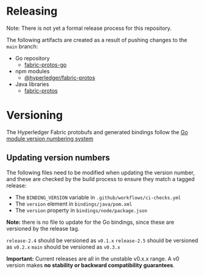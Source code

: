 # Releasing

Note: There is not yet a formal release process for this repository.

The following artifacts are created as a result of pushing changes to the `main` branch:

- Go repository
    - [fabric-protos-go](https://github.com/hyperledger/fabric-protos-go)
- npm modules
    - [@hyperledger/fabric-protos](https://www.npmjs.com/package/@hyperledger/fabric-protos)
- Java libraries
    - [fabric-protos](https://github.com/hyperledger/fabric-protos/packages/1412970)

# Versioning

The Hyperledger Fabric protobufs and generated bindings follow the [Go module version numbering system](https://go.dev/doc/modules/version-numbers)

## Updating version numbers

The following files need to be modified when updating the version number, and these are checked by the build process to ensure they match a tagged release:

- The `BINDING_VERSION` variable in `.github/workflows/ci-checks.yml`
- The `version` element in `bindings/java/pom.xml`
- The `version` property in `bindings/node/package.json`

**Note:** there is no file to update for the Go bindings, since these are versioned by the release tag.

`release-2.4` should be versioned as `v0.1.x`
`release-2.5` should be versioned as `v0.2.x`
`main` should be versioned as `v0.3.x`

**Important:** Current releases are all in the unstable v0.x.x range. A v0 version makes **no stability or backward compatibility guarantees**.
